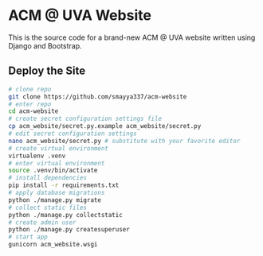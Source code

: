 # ACM @ UVA Website

This is the source code for a brand-new ACM @ UVA website written using Django and Bootstrap.

## Deploy the Site

```bash
# clone repo
git clone https://github.com/smayya337/acm-website
# enter repo
cd acm-website
# create secret configuration settings file
cp acm_website/secret.py.example acm_website/secret.py
# edit secret configuration settings
nano acm_website/secret.py # substitute with your favorite editor
# create virtual environment
virtualenv .venv
# enter virtual environment
source .venv/bin/activate
# install dependencies
pip install -r requirements.txt
# apply database migrations
python ./manage.py migrate
# collect static files
python ./manage.py collectstatic
# create admin user
python ./manage.py createsuperuser
# start app
gunicorn acm_website.wsgi
```
